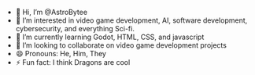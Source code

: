 - 👋 Hi, I’m @AstroBytee
- 👀 I’m interested in video game development, AI, software development, cybersecurity, and everything Sci-fi.
- 🌱 I’m currently learning Godot, HTML, CSS, and javascript
- 💞️ I’m looking to collaborate on video game development projects
- 😄 Pronouns: He, Him, They
- ⚡ Fun fact: I think Dragons are cool

